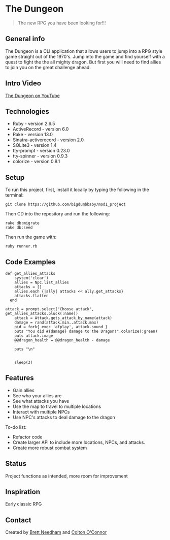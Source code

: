 # The Dungeon
> The new RPG you have been looking for!!!



## General info
The Dungeon is a CLI application that allows users to jump into a RPG style game straight out of the 1970's.
Jump into the game and find yourself with a quest to fight the the all mighty dragon. But first you will need to find allies to join you on the great challenge ahead.

## Intro Video
[The Dungeon on YouTube]()

## Technologies
* Ruby - version 2.6.5
* ActiveRecord - version 6.0
* Rake - version 13.0
* Sinatra-activerecord - version 2.0
* SQLite3 - version 1.4
* tty-prompt - version 0.23.0
* tty-spinner - version 0.9.3
* colorize - version 0.8.1


## Setup
To run this project, first, install it locally by typing the following in the terminal:
```
git clone https://github.com/bigdumbbaby/mod1_project
```
Then CD into the repository and run the following:
```
rake db:migrate
rake db:seed
```
Then run the game with: 
```
ruby runner.rb
```

## Code Examples
```
def get_allies_attacks
    system('clear')
    allies = Npc.list_allies
    attacks = []
    allies.each {|ally| attacks << ally.get_attacks}
    attacks.flatten
  end
```
```
attack = prompt.select("Choose attack", get_allies_attacks.pluck(:name))
    attack = Attack.gets_attack_by_name(attack)
    damage = rand(attack.min..attack.max)
    pid = fork{ exec 'afplay', attack.sound }
    puts "You did #{damage} damage to the Dragon!".colorize(:green)
    puts attack.image
    @@dragon_health = @@dragon_health - damage

    puts "\n"


    sleep(3)
```



## Features
* Gain allies
* See who your allies are
* See what attacks you have 
* Use the map to travel to multiple locations
* Interact with multiple NPCs
* Use NPC's attacks to deal damage to the dragon


To-do list:
* Refactor code
* Create larger API to include more locations, NPCs, and attacks.
* Create more robust combat system 


## Status
Project functions as intended, more room for improvement 


## Inspiration
Early classic RPG 


## Contact
Created by [Brett Needham](https://github.com/brettneedham88) and [Colton O'Connor](https://www.linkedin.com/in/colton-o-connor/)



